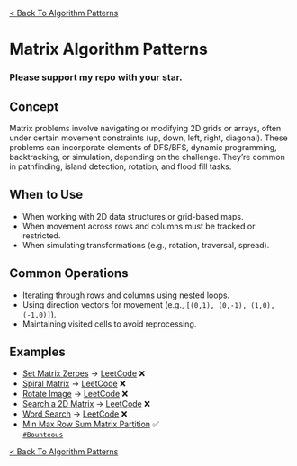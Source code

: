 [< Back To Algorithm Patterns](../../)

# Matrix Algorithm Patterns
### Please support my repo with your star.

## Concept
Matrix problems involve navigating or modifying 2D grids or arrays, often under certain movement constraints (up, down, left, right, diagonal). These problems can incorporate elements of DFS/BFS, dynamic programming, backtracking, or simulation, depending on the challenge. They’re common in pathfinding, island detection, rotation, and flood fill tasks.

## When to Use
- When working with 2D data structures or grid-based maps.
- When movement across rows and columns must be tracked or restricted.
- When simulating transformations (e.g., rotation, traversal, spread).

## Common Operations
- Iterating through rows and columns using nested loops.
- Using direction vectors for movement (e.g., `[(0,1), (0,-1), (1,0), (-1,0)]`).
- Maintaining visited cells to avoid reprocessing.

## Examples
- [Set Matrix Zeroes]() → [LeetCode](https://leetcode.com/problems/set-matrix-zeroes/) ❌
- [Spiral Matrix]() → [LeetCode](https://leetcode.com/problems/spiral-matrix/) ❌
- [Rotate Image]() → [LeetCode](https://leetcode.com/problems/rotate-image/) ❌
- [Search a 2D Matrix]() → [LeetCode](https://leetcode.com/problems/search-a-2d-matrix/) ❌
- [Word Search]() → [LeetCode](https://leetcode.com/problems/word-search/) ❌
- [Min Max Row Sum Matrix Partition](matrix/min_max_row_sum_matrix_partition) ✅
  <br>
  [`#Bounteous`](https://bounteous.com)

[< Back To Algorithm Patterns](../../)
